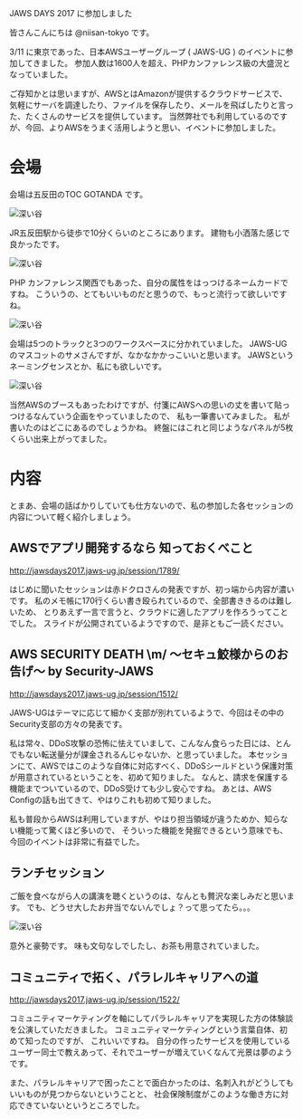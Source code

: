 JAWS DAYS 2017 に参加しました

皆さんこんにちは
@niisan-tokyo です。

3/11 に東京であった、日本AWSユーザーグループ ( JAWS-UG ) のイベントに参加してきました。
参加人数は1600人を超え、PHPカンファレンス級の大盛況となっていました。

ご存知かとは思いますが、AWSとはAmazonが提供するクラウドサービスで、
気軽にサーバを調達したり、ファイルを保存したり、メールを飛ばしたりと言った、たくさんのサービスを提供しています。
当然弊社でも利用しているのですが、今回、よりAWSをうまく活用しようと思い、イベントに参加しました。

# 会場

会場は五反田のTOC GOTANDA です。

![深い谷](blogs/20170315-jawsugdays/IMG_0510.jpg)

JR五反田駅から徒歩で10分くらいのところにあります。
建物も小洒落た感じで良かったです。

![深い谷](blogs/20170315-jawsugdays/IMG_0510.jpg)

PHP カンファレンス関西でもあった、自分の属性をはっつけるネームカードですね。
こういうの、とてもいいものだと思うので、もっと流行って欲しいですね。

![深い谷](blogs/20170315-jawsugdays/IMG_0510.jpg)

会場は5つのトラックと3つのワークスペースに分かれていました。
JAWS-UGのマスコットのサメさんですが、なかなかかっこいいと思います。
JAWSというネーミングセンスとか、私にも欲しいです。

![深い谷](blogs/20170315-jawsugdays/IMG_0510.jpg)

当然AWSのブースもあったわけですが、付箋にAWSへの思いの丈を書いて貼っつけるなんていう企画をやっていましたので、
私も一筆書いてみました。
私が書いたのはどこにあるのでしょうかね。
終盤にはこれと同じようなパネルが5枚くらい出来上がってました。

# 内容

とまあ、会場の話ばかりしていても仕方ないので、私の参加した各セッションの内容について軽く紹介しましょう。

## AWSでアプリ開発するなら 知っておくべこと

http://jawsdays2017.jaws-ug.jp/session/1789/

はじめに聞いたセッションは赤ドクロさんの発表ですが、初っ端から内容が濃いです。
私のメモ帳に170行くらい書き殴られているので、全部書ききるのは難しいため、
とりあえず一言で言うと、クラウドに適したアプリを作ろうってことでした。
スライドが公開されているようですので、是非ともご一読ください。

## AWS SECURITY DEATH \\m/ ～セキュ鮫様からのお告げ～ by Security-JAWS

http://jawsdays2017.jaws-ug.jp/session/1512/

JAWS-UGはテーマに応じて細かく支部が別れているようで、今回はその中のSecurity支部の方々の発表です。

私は常々、DDoS攻撃の恐怖に怯えていまして、こんなん食らった日には、とんでもない転送量分が課金されるんじゃないか、と思っていました。
本セッションにて、AWSではこのような自体に対応すべく、DDoSシールドという保護対策が用意されているということを、初めて知りました。
なんと、請求を保護する機能までついているので、DDoS受けても少し安心ですね。
あとは、AWS Configの話も出てきて、やはりこれも初めて知りました。

私も普段からAWSは利用していますが、やはり担当領域が違うためか、知らない機能って驚くほど多いので、
そういった機能を発掘できるという意味でも、今回のイベントは非常に有益でした。

## ランチセッション

ご飯を食べながら人の講演を聴くというのは、なんとも贅沢な楽しみだと思います。
でも、どうせ大したお弁当でないんでしょ？って思ってたら。。。

![深い谷](blogs/20170315-jawsugdays/IMG_0510.jpg)

意外と豪勢です。
味も文句なしでしたし、お茶も用意されていました。

## コミュニティで拓く、パラレルキャリアへの道

http://jawsdays2017.jaws-ug.jp/session/1522/

コミュニティマーケティングを軸にしてパラレルキャリアを実現した方の体験談を公演していただきました。
コミュニティマーケティングという言葉自体、初めて知ったのですが、
これいいですね。
自分の作ったサービスを使用しているユーザー同士で教えあって、それでユーザーが増えていくなんて光景は夢のようです。

また、パラレルキャリアで困ったことで面白かったのは、名刺入れがどうしてもいいものが見つからないということと、
社会保険制度がこのような働き方に対応できていないというところでした。
